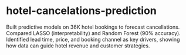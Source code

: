 # hotel-cancelations-prediction
Built predictive models on 36K hotel bookings to forecast cancellations. Compared LASSO (interpretability) and Random Forest (90% accuracy). Identified lead time, price, and booking channel as key drivers, showing how data can guide hotel revenue and customer strategies.
